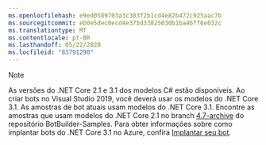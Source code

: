 ```yaml
---
ms.openlocfilehash: e9ed0589703a3c383f2b1cd4e82b472c925aac7b
ms.sourcegitcommit: eb0e5dec0ecd4e375d33825030b1ba46ff6e032c
ms.translationtype: MT
ms.contentlocale: pt-BR
ms.lasthandoff: 05/22/2020
ms.locfileid: "83791290"
---
```

> [!NOTE]
> As versões do .NET Core 2.1 e 3.1 dos modelos C# estão disponíveis.
> Ao criar bots no Visual Studio 2019, você deverá usar os modelos do .NET Core 3.1.
> As amostras de bot atuais usam modelos do .NET Core 3.1. Encontre as amostras que usam modelos do .NET Core 2.1 no branch [4.7-archive](https://github.com/microsoft/BotBuilder-Samples/tree/4.7-archive/samples/csharp_dotnetcore) do repositório BotBuilder-Samples.
> Para obter informações sobre como implantar bots do .NET Core 3.1 no Azure, confira [Implantar seu bot](~/bot-builder-deploy-az-cli.md).
